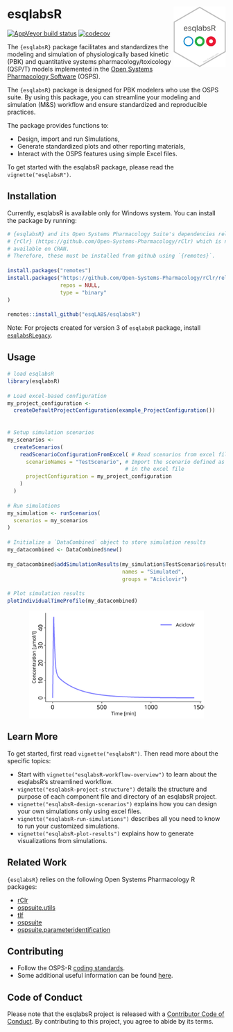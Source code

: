 
<!-- README.md is generated from README.Rmd. Please edit that file -->

# esqlabsR <a href="https://esqlabs.github.io/esqlabsR"><img src="man/figures/logo.png" align="right" width="120" /></a>

<!-- badges: start -->

[![AppVeyor build
status](https://ci.appveyor.com/api/projects/status/github/esqlabs/esqlabsr?branch=develop&svg=true)](https://ci.appveyor.com/project/StephanSchaller/esqlabsr/branch/develop)
[![codecov](https://codecov.io/gh/esqlabs/esqlabsr/branch/develop/graph/badge.svg)](https://codecov.io/gh/esqlabs/esqlabsr)

<!-- badges: end -->

The `{esqlabsR}` package facilitates and standardizes the modeling and
simulation of physiologically based kinetic (PBK) and quantitative
systems pharmacology/toxicology (QSP/T) models implemented in the [Open
Systems Pharmacology
Software](https://www.open-systems-pharmacology.org/) (OSPS).

The `{esqlabsR}` package is designed for PBK modelers who use the OSPS
suite. By using this package, you can streamline your modeling and
simulation (M&S) workflow and ensure standardized and reproducible
practices.

The package provides functions to:

- Design, import and run Simulations,
- Generate standardized plots and other reporting materials,
- Interact with the OSPS features using simple Excel files.

To get started with the esqlabsR package, please read the
`vignette("esqlabsR")`.

## Installation

Currently, esqlabsR is available only for Windows system. You can
install the package by running:

``` r
# {esqlabsR} and its Open Systems Pharmacology Suite's dependencies relies on
# {rClr} (https://github.com/Open-Systems-Pharmacology/rClr) which is not
# available on CRAN.
# Therefore, these must be installed from github using `{remotes}`.

install.packages("remotes")
install.packages("https://github.com/Open-Systems-Pharmacology/rClr/releases/download/v0.9.2/rClr_0.9.2.zip",
                 repos = NULL,
                 type = "binary"
)

remotes::install_github("esqLABS/esqlabsR")
```

Note: For projects created for version 3 of `esqlabsR` package, install
[`esqlabsRLegacy`](https://github.com/esqLABS/esqlabsRLegacy).

## Usage

``` r
# load esqlabsR
library(esqlabsR)

# Load excel-based configuration
my_project_configuration <- 
  createDefaultProjectConfiguration(example_ProjectConfiguration())


# Setup simulation scenarios
my_scenarios <- 
  createScenarios(
    readScenarioConfigurationFromExcel( # Read scenarios from excel file
      scenarioNames = "TestScenario", # Import the scenario defined as "TestScenario" 
                                      # in the excel file
      projectConfiguration = my_project_configuration
    )
  )

# Run simulations
my_simulation <- runScenarios(
  scenarios = my_scenarios
)

# Initialize a `DataCombined` object to store simulation results
my_datacombined <- DataCombined$new()

my_datacombined$addSimulationResults(my_simulation$TestScenario$results,
                                     names = "Simulated",
                                     groups = "Aciclovir")

# Plot simulation results
plotIndividualTimeProfile(my_datacombined)
```

<img src="man/figures/README-unnamed-chunk-4-1.png" width="80%" style="display: block; margin: auto;" />

## Learn More

To get started, first read `vignette("esqlabsR")`. Then read more about
the specific topics:

- Start with `vignette("esqlabsR-workflow-overview")` to learn about the
  esqlabsR’s streamlined workflow.
- `vignette("esqlabsR-project-structure")` details the structure and
  purpose of each component file and directory of an esqlabsR project.
- `vignette("esqlabsR-design-scenarios")` explains how you can design
  your own simulations only using excel files.
- `vignette("esqlabsR-run-simulations")` describes all you need to know
  to run your customized simulations.
- `vignette("esqlabsR-plot-results")` explains how to generate
  visualizations from simulations.

## Related Work

`{esqlabsR}` relies on the following Open Systems Pharmacology R
packages:

- [rClr](https://github.com/Open-Systems-Pharmacology/rClr/)
- [ospsuite.utils](https://github.com/Open-Systems-Pharmacology/OSPSuite.RUtils)
- [tlf](https://github.com/Open-Systems-Pharmacology/TLF-Library)
- [ospsuite](https://github.com/Open-Systems-Pharmacology/OSPSuite-R)
- [ospsuite.parameteridentification](https://github.com/Open-Systems-Pharmacology/OSPSuite.ParameterIdentification)

## Contributing

- Follow the OSPS-R [coding
  standards](https://github.com/Open-Systems-Pharmacology/Suite/blob/develop/CODING_STANDARDS_R.md).
- Some additional useful information can be found
  [here](https://github.com/Open-Systems-Pharmacology/OSPSuite-R/wiki/Developer-How-To's).

## Code of Conduct

Please note that the esqlabsR project is released with a [Contributor
Code of
Conduct](https://contributor-covenant.org/version/2/0/CODE_OF_CONDUCT.html).
By contributing to this project, you agree to abide by its terms.
